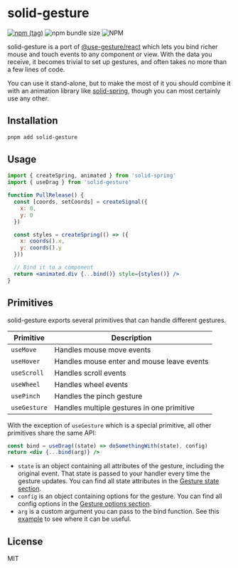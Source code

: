 # solid-gesture

[![npm (tag)](https://img.shields.io/npm/v/solid-gesture?style=flat&colorA=000000&colorB=000000)](https://www.npmjs.com/package/solid-gesture) ![npm bundle size](https://img.shields.io/bundlephobia/minzip/solid-gesture?style=flat&colorA=000000&colorB=000000) ![NPM](https://img.shields.io/npm/l/solid-gesture?style=flat&colorA=000000&colorB=000000)

solid-gesture is a port of [@use-gesture/react](https://github.com/pmndrs/use-gesture) which lets you bind richer mouse and touch events to any component or view. With the data you receive, it becomes trivial to set up gestures, and often takes no more than a few lines of code.

You can use it stand-alone, but to make the most of it you should combine it with an animation library like [solid-spring](https://github.com/Aslemammad/solid-spring), though you can most certainly use any other.

## Installation

```bash
pnpm add solid-gesture
```

## Usage

```jsx
import { createSpring, animated } from 'solid-spring'
import { useDrag } from 'solid-gesture'

function PullRelease() {
  const [coords, setCoords] = createSignal({
    x: 0,
    y: 0
  })

  const styles = createSpring(() => ({
    x: coords().x,
    y: coords().y 
  }))

  // Bind it to a component
  return <animated.div {...bind()} style={styles()} />
}
```

## Primitives

solid-gesture exports several primitives that can handle different gestures.

| Primitive    | Description                                |
|--------------|--------------------------------------------|
| `useMove`    | Handles mouse move events                  |
| `useHover`   | Handles mouse enter and mouse leave events |
| `useScroll`  | Handles scroll events                      |
| `useWheel`   | Handles wheel events                       |
| `usePinch`   | Handles the pinch gesture                  |
| `useGesture` | Handles multiple gestures in one primitive |

With the exception of `useGesture` which is a special primitive, all other primitives share the same API:

```jsx
const bind = useDrag((state) => doSomethingWith(state), config)
return <div {...bind(arg)} />
```

- `state` is an object containing all attributes of the gesture, including the original event. That state is passed to your handler every time the gesture updates. You can find all state attributes in the [Gesture state section](https://use-gesture.netlify.app/docs/state/).
- `config` is an object containing options for the gesture. You can find all config options in the [Gesture options section](https://use-gesture.netlify.app/docs/options/).
- `arg` is a custom argument you can pass to the bind function. See this [example](https://codesandbox.io/s/github/pmndrs/use-gesture/tree/main/demo/src/sandboxes/draggable-list) to see where it can be useful.

## License

MIT
